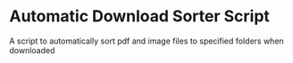 # Automatic Download Sorter Script
 A script to automatically sort pdf and image files to specified folders when downloaded
